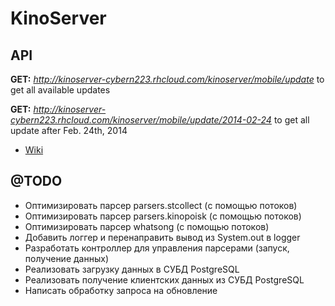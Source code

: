 KinoServer
==========

API
---------
**GET:** _http://kinoserver-cybern223.rhcloud.com/kinoserver/mobile/update_ to get all available updates

**GET:** _http://kinoserver-cybern223.rhcloud.com/kinoserver/mobile/update/2014-02-24_ to get all update after Feb. 24th, 2014

* [Wiki](https://github.com/cybern223/kinoserver/wiki)

@TODO
---------
* Оптимизировать парсер parsers.stcollect (с помощью потоков)
* Оптимизировать парсер parsers.kinopoisk (с помощью потоков)
* Оптимизировать парсер whatsong (с помощью потоков)
* Добавить логгер и перенаправить вывод из System.out в logger
* Разработать контроллер для управления парсерами (запуск, получение данных)
* Реализовать загрузку данных в СУБД PostgreSQL
* Реализовать получение клиентских данных из СУБД PostgreSQL
* Написать обработку запроса на обновление
